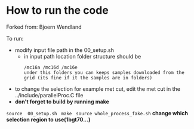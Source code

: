 # How to run the code
Forked from: Bjoern Wendland


To run:
   * modify input file path in the 00_setup.sh
     - in input path location folder structure should be 
       ```
       /mc16a /mc16d /mc16e
       under this folders you can keeps samples downloaded from the grid (its fine if it the samples are in folders)

       ```
   * to change the selection for example met cut, edit the met cut in the ../include/parallelProc.C file
   * **don't forget to build by running make**
   
   `source  00_setup.sh`
   ` make`
   ` source whole_process_fake.sh` **change which selection region to use(1bgt70...)**
